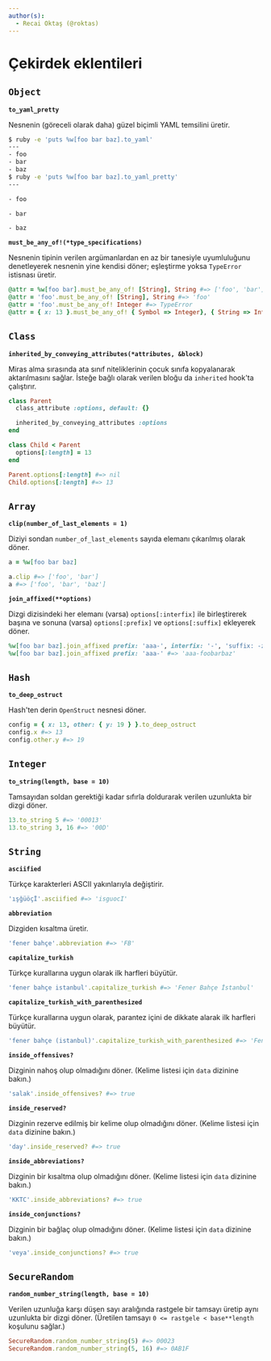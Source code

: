```yaml
---
author(s):
  - Recai Oktaş (@roktas)
---
```


Çekirdek eklentileri
====================

`Object`
--------

**`to_yaml_pretty`**

Nesnenin (göreceli olarak daha) güzel biçimli YAML temsilini üretir.

```bash
$ ruby -e 'puts %w[foo bar baz].to_yaml'
---
- foo
- bar
- baz
$ ruby -e 'puts %w[foo bar baz].to_yaml_pretty'
---

- foo

- bar

- baz

```

**`must_be_any_of!(*type_specifications)`**

Nesnenin tipinin verilen argümanlardan en az bir tanesiyle uyumluluğunu
denetleyerek nesnenin yine kendisi döner; eşleştirme yoksa `TypeError`
istisnası üretir.

```ruby
@attr = %w[foo bar].must_be_any_of! [String], String #=> ['foo', 'bar']
@attr = 'foo'.must_be_any_of! [String], String #=> 'foo'
@attr = 'foo'.must_be_any_of! Integer #=> TypeError
@attr = { x: 13 }.must_be_any_of! { Symbol => Integer}, { String => Integer } #=> { x: 13 }
```

`Class`
-------

**`inherited_by_conveying_attributes(*attributes, &block)`**

Miras alma sırasında ata sınıf niteliklerinin çocuk sınıfa kopyalanarak
aktarılmasını sağlar.  İsteğe bağlı olarak verilen bloğu da `inherited` hook'ta
çalıştırır.

```ruby
class Parent
  class_attribute :options, default: {}

  inherited_by_conveying_attributes :options
end

class Child < Parent
  options[:length] = 13
end

Parent.options[:length] #=> nil
Child.options[:length] #=> 13
```

`Array`
-------

**`clip(number_of_last_elements = 1)`**

Diziyi sondan `number_of_last_elements` sayıda elemanı çıkarılmış olarak döner.

```ruby
a = %w[foo bar baz]

a.clip #=> ['foo', 'bar']
a #=> ['foo', 'bar', 'baz']
```

**`join_affixed(**options)`**

Dizgi dizisindeki her elemanı (varsa) `options[:interfix]` ile birleştirerek
başına ve sonuna (varsa) `options[:prefix]` ve `options[:suffix]` ekleyerek
döner.

```ruby
%w[foo bar baz].join_affixed prefix: 'aaa-', interfix: '-', 'suffix: -zzz' #=> 'aaa-foo-bar-baz-zzz'
%w[foo bar baz].join_affixed prefix: 'aaa-' #=> 'aaa-foobarbaz'
```

`Hash`
------

**`to_deep_ostruct`**

Hash'ten derin `OpenStruct` nesnesi döner.

```ruby
config = { x: 13, other: { y: 19 } }.to_deep_ostruct
config.x #=> 13
config.other.y #=> 19
```

`Integer`
---------

**`to_string(length, base = 10)`**

Tamsayıdan soldan gerektiği kadar sıfırla doldurarak verilen uzunlukta bir dizgi
döner.

```ruby
13.to_string 5 #=> '00013'
13.to_string 3, 16 #=> '00D'
```

`String`
--------

**`asciified`**

Türkçe karakterleri ASCII yakınlarıyla değiştirir.

```ruby
'ışğüöçİ'.asciified #=> 'isguocI'
```

**`abbreviation`**

Dizgiden kısaltma üretir.

```ruby
'fener bahçe'.abbreviation #=> 'FB'
```

**`capitalize_turkish`**

Türkçe kurallarına uygun olarak ilk harfleri büyütür.

```ruby
'fener bahçe istanbul'.capitalize_turkish #=> 'Fener Bahçe İstanbul'

```

**`capitalize_turkish_with_parenthesized`**

Türkçe kurallarına uygun olarak, parantez içini de dikkate alarak ilk harfleri büyütür.

```ruby
'fener bahçe (istanbul)'.capitalize_turkish_with_parenthesized #=> 'Fener Bahçe (İstanbul)'
```

**`inside_offensives?`**

Dizginin nahoş olup olmadığını döner. (Kelime listesi için `data` dizinine bakın.)

```ruby
'salak'.inside_offensives? #=> true
```

**`inside_reserved?`**

Dizginin rezerve edilmiş bir kelime olup olmadığını döner. (Kelime listesi için
`data` dizinine bakın.)

```ruby
'day'.inside_reserved? #=> true
```

**`inside_abbreviations?`**

Dizginin bir kısaltma olup olmadığını döner. (Kelime listesi için `data`
dizinine bakın.)

```ruby
'KKTC'.inside_abbreviations? #=> true
```

**`inside_conjunctions?`**

Dizginin bir bağlaç olup olmadığını döner. (Kelime listesi için `data` dizinine
bakın.)

```ruby
'veya'.inside_conjunctions? #=> true
```

`SecureRandom`
--------------

**`random_number_string(length, base = 10)`**

Verilen uzunluğa karşı düşen sayı aralığında rastgele bir tamsayı üretip aynı
uzunlukta bir dizgi döner. (Üretilen tamsayı `0 <= rastgele < base**length`
koşulunu sağlar.)

```ruby
SecureRandom.random_number_string(5) #=> 00023
SecureRandom.random_number_string(5, 16) #=> 0AB1F
```
